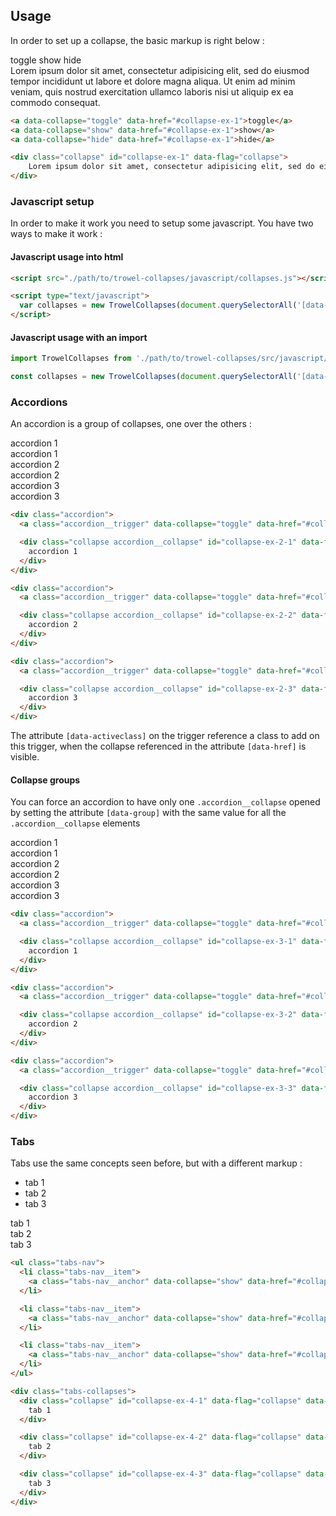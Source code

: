 ## Usage

In order to set up a collapse, the basic markup is right below :

<div class="preview">
<a class="btn btn--primary" data-collapse="toggle" data-href="#collapse-ex-1">toggle</a>
<a class="btn btn--primary" data-collapse="show" data-href="#collapse-ex-1">show</a>
<a class="btn btn--primary" data-collapse="hide" data-href="#collapse-ex-1">hide</a>

<div class="collapse" id="collapse-ex-1" data-flag="collapse">
    Lorem ipsum dolor sit amet, consectetur adipisicing elit, sed do eiusmod tempor incididunt ut labore et dolore magna aliqua. Ut enim ad minim veniam, quis nostrud exercitation ullamco laboris nisi ut aliquip ex ea commodo consequat.
</div>
</div>

```html
<a data-collapse="toggle" data-href="#collapse-ex-1">toggle</a>
<a data-collapse="show" data-href="#collapse-ex-1">show</a>
<a data-collapse="hide" data-href="#collapse-ex-1">hide</a>

<div class="collapse" id="collapse-ex-1" data-flag="collapse">
    Lorem ipsum dolor sit amet, consectetur adipisicing elit, sed do eiusmod tempor incididunt ut labore et dolore magna aliqua. Ut enim ad minim veniam, quis nostrud exercitation ullamco laboris nisi ut aliquip ex ea commodo consequat.
</div>
```

### Javascript setup

In order to make it work you need to setup some javascript. You have two ways to make it work :

#### Javascript usage into html

``` html
<script src="./path/to/trowel-collapses/javascript/collapses.js"></script>

<script type="text/javascript">
  var collapses = new TrowelCollapses(document.querySelectorAll('[data-flag="collapse"]'));
</script>
```

#### Javascript usage with an import

```js
import TrowelCollapses from './path/to/trowel-collapses/src/javascript/collapses';

const collapses = new TrowelCollapses(document.querySelectorAll('[data-flag="collapse"]'));
```

### Accordions

An accordion is a group of collapses, one over the others :

<div class="preview">
<div class="accordion">
  <a class="accordion__trigger" data-collapse="toggle" data-href="#collapse-ex-2-1" data-activeclass="accordion__trigger--active">accordion 1</a>

  <div class="collapse accordion__collapse" id="collapse-ex-2-1" data-flag="collapse" data-state="visible">
    accordion 1
  </div>
</div>

<div class="accordion">
  <a class="accordion__trigger" data-collapse="toggle" data-href="#collapse-ex-2-2" data-activeclass="accordion__trigger--active">accordion 2</a>

  <div class="collapse accordion__collapse" id="collapse-ex-2-2" data-flag="collapse">
    accordion 2
  </div>
</div>

<div class="accordion">
  <a class="accordion__trigger" data-collapse="toggle" data-href="#collapse-ex-2-3" data-activeclass="accordion__trigger--active">accordion 3</a>

  <div class="collapse accordion__collapse" id="collapse-ex-2-3" data-flag="collapse">
    accordion 3
  </div>
</div>
</div>

```html
<div class="accordion">
  <a class="accordion__trigger" data-collapse="toggle" data-href="#collapse-ex-2-1" data-activeclass="accordion__trigger--active">accordion 1</a>

  <div class="collapse accordion__collapse" id="collapse-ex-2-1" data-flag="collapse" data-state="visible">
    accordion 1
  </div>
</div>

<div class="accordion">
  <a class="accordion__trigger" data-collapse="toggle" data-href="#collapse-ex-2-2" data-activeclass="accordion__trigger--active">accordion 2</a>

  <div class="collapse accordion__collapse" id="collapse-ex-2-2" data-flag="collapse">
    accordion 2
  </div>
</div>

<div class="accordion">
  <a class="accordion__trigger" data-collapse="toggle" data-href="#collapse-ex-2-3" data-activeclass="accordion__trigger--active">accordion 3</a>

  <div class="collapse accordion__collapse" id="collapse-ex-2-3" data-flag="collapse">
    accordion 3
  </div>
</div>
```

<p class="callout callout--warning">
  The attribute <code>[data-activeclass]</code> on the trigger reference a class to add on this trigger, when the collapse referenced in the attribute <code>[data-href]</code> is visible.
</p>

#### Collapse groups

You can force an accordion to have only one `.accordion__collapse` opened by setting the attribute `[data-group]` with the same value for all the `.accordion__collapse` elements

<div class="preview">
<div class="accordion">
  <a class="accordion__trigger" data-collapse="toggle" data-href="#collapse-ex-3-1" data-activeclass="accordion__trigger--active">accordion 1</a>

  <div class="collapse accordion__collapse" id="collapse-ex-3-1" data-flag="collapse" data-group="tab-ex-3" data-state="visible">
    accordion 1
  </div>
</div>

<div class="accordion">
  <a class="accordion__trigger" data-collapse="toggle" data-href="#collapse-ex-3-2" data-activeclass="accordion__trigger--active">accordion 2</a>

  <div class="collapse accordion__collapse" id="collapse-ex-3-2" data-flag="collapse" data-group="tab-ex-3">
    accordion 2
  </div>
</div>

<div class="accordion">
  <a class="accordion__trigger" data-collapse="toggle" data-href="#collapse-ex-3-3" data-activeclass="accordion__trigger--active">accordion 3</a>

  <div class="collapse accordion__collapse" id="collapse-ex-3-3" data-flag="collapse" data-group="tab-ex-3">
    accordion 3
  </div>
</div>
</div>

```html
<div class="accordion">
  <a class="accordion__trigger" data-collapse="toggle" data-href="#collapse-ex-3-1" data-activeclass="accordion__trigger--active">accordion 1</a>

  <div class="collapse accordion__collapse" id="collapse-ex-3-1" data-flag="collapse" data-group="tab-ex-3" data-state="visible">
    accordion 1
  </div>
</div>

<div class="accordion">
  <a class="accordion__trigger" data-collapse="toggle" data-href="#collapse-ex-3-2" data-activeclass="accordion__trigger--active">accordion 2</a>

  <div class="collapse accordion__collapse" id="collapse-ex-3-2" data-flag="collapse" data-group="tab-ex-3">
    accordion 2
  </div>
</div>

<div class="accordion">
  <a class="accordion__trigger" data-collapse="toggle" data-href="#collapse-ex-3-3" data-activeclass="accordion__trigger--active">accordion 3</a>

  <div class="collapse accordion__collapse" id="collapse-ex-3-3" data-flag="collapse" data-group="tab-ex-3">
    accordion 3
  </div>
</div>
```


### Tabs

Tabs use the same concepts seen before, but with a different markup :

<div class="preview">
<ul class="tabs-nav">
  <li class="tabs-nav__item">
    <a class="tabs-nav__anchor" data-collapse="show" data-href="#collapse-ex-4-1" data-activeclass="tabs-nav__anchor--active">tab 1</a>
  </li>

  <li class="tabs-nav__item">
    <a class="tabs-nav__anchor" data-collapse="show" data-href="#collapse-ex-4-2" data-activeclass="tabs-nav__anchor--active">tab 2</a>
  </li>

  <li class="tabs-nav__item">
    <a class="tabs-nav__anchor" data-collapse="show" data-href="#collapse-ex-4-3" data-activeclass="tabs-nav__anchor--active">tab 3</a>
  </li>
</ul>

<div class="tabs-collapses">
  <div class="collapse" id="collapse-ex-4-1" data-flag="collapse" data-group="tab-ex-4" data-state="visible">
    tab 1
  </div>

  <div class="collapse" id="collapse-ex-4-2" data-flag="collapse" data-group="tab-ex-4">
    tab 2
  </div>

  <div class="collapse" id="collapse-ex-4-3" data-flag="collapse" data-group="tab-ex-4">
    tab 3
  </div>
</div>
</div>

```html
<ul class="tabs-nav">
  <li class="tabs-nav__item">
    <a class="tabs-nav__anchor" data-collapse="show" data-href="#collapse-ex-4-1" data-activeclass="tabs-nav__anchor--active">tab 1</a>
  </li>

  <li class="tabs-nav__item">
    <a class="tabs-nav__anchor" data-collapse="show" data-href="#collapse-ex-4-2" data-activeclass="tabs-nav__anchor--active">tab 2</a>
  </li>

  <li class="tabs-nav__item">
    <a class="tabs-nav__anchor" data-collapse="show" data-href="#collapse-ex-4-3" data-activeclass="tabs-nav__anchor--active">tab 3</a>
  </li>
</ul>

<div class="tabs-collapses">
  <div class="collapse" id="collapse-ex-4-1" data-flag="collapse" data-group="tab-ex-4" data-state="visible">
    tab 1
  </div>

  <div class="collapse" id="collapse-ex-4-2" data-flag="collapse" data-group="tab-ex-4">
    tab 2
  </div>

  <div class="collapse" id="collapse-ex-4-3" data-flag="collapse" data-group="tab-ex-4">
    tab 3
  </div>
</div>
```
